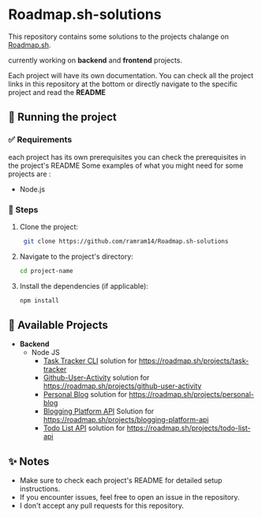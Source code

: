 # Roadmap.sh-solutions

This repository contains some solutions to the projects chalange on [Roadmap.sh](https://roadmap.sh/projects).

currently working on **backend** and **frontend** projects.

Each project will have its own documentation. You can check all the project links in this repository at the bottom or directly navigate to the specific project and read the **README**

## 🚀 Running the project

### ✅ Requirements

each project has its own prerequisites you can check the prerequisites in the project's README
Some examples of what you might need for some projects are :

* Node.js

### 📌 Steps

1. Clone the project:

   ```bash
    git clone https://github.com/ramram14/Roadmap.sh-solutions
    ```

2. Navigate to the project's directory:

   ```bash
   cd project-name
   ```

3. Install the dependencies (if applicable):

   ```bash
   npm install
   ```

## 📂 Available Projects

* **Backend**
  * Node JS
    * [Task Tracker CLI](./backend/Node-JS/Task-Tracker-CLI) solution for <https://roadmap.sh/projects/task-tracker>
    * [Github-User-Activity](./backend/Node-JS/Github-User-Activity) solution for <https://roadmap.sh/projects/github-user-activity>
    * [Personal Blog](./backend/Node-JS/Personal-Blog) solution for <https://roadmap.sh/projects/personal-blog>
    * [Blogging Platform API](./backend/Node-JS/Blogging-Platform-API) Solution for <https://roadmap.sh/projects/blogging-platform-api>
    * [Todo List API](./backend/Node-JS/Todo-List-API) solution for <https://roadmap.sh/projects/todo-list-api>

## ✨ Notes

* Make sure to check each project's README for detailed setup instructions.
* If you encounter issues, feel free to open an issue in the repository.
* I don't accept any pull requests for this repository.
